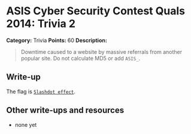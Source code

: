 # ASIS Cyber Security Contest Quals 2014: Trivia 2

**Category:** Trivia
**Points:** 60
**Description:**

> Downtime caused to a website by massive referrals from another popular site.
> Do not calculate MD5 or add `ASIS_`.

## Write-up

The flag is [`Slashdot effect`](http://en.wikipedia.org/wiki/Slashdot_effect).

## Other write-ups and resources

* none yet
